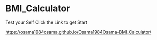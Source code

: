 # BMI_Calculator
Test your Self
Click the Link to get Start

https://osama1984osama.github.io/Osama1984Osama-BMI_Calculator/
